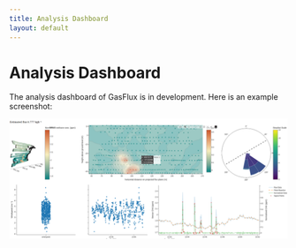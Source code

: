 ```yaml
---
title: Analysis Dashboard
layout: default
---
```


# Analysis Dashboard

The analysis dashboard of GasFlux is in development. Here is an example screenshot:


![Display of analysis dashboard](<Screenshot from 2023-07-28 16-55-53-1.png>)